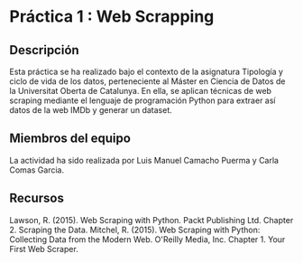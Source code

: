 # Práctica 1 : Web Scrapping

## Descripción

Esta práctica se ha realizado bajo el contexto de la asignatura Tipología y ciclo de vida de los datos, perteneciente al Máster en Ciencia de Datos de la Universitat Oberta de Catalunya. En ella, se aplican técnicas de web scraping mediante el lenguaje de programación Python para extraer así datos de la web IMDb y generar un dataset.

## Miembros del equipo

La actividad ha sido realizada por Luis Manuel Camacho Puerma y Carla Comas Garcia.

## Recursos

Lawson, R. (2015). Web Scraping with Python. Packt Publishing Ltd. Chapter 2. Scraping the Data.
Mitchel, R. (2015). Web Scraping with Python: Collecting Data from the Modern Web. O'Reilly Media, Inc. Chapter 1. Your First Web Scraper.
